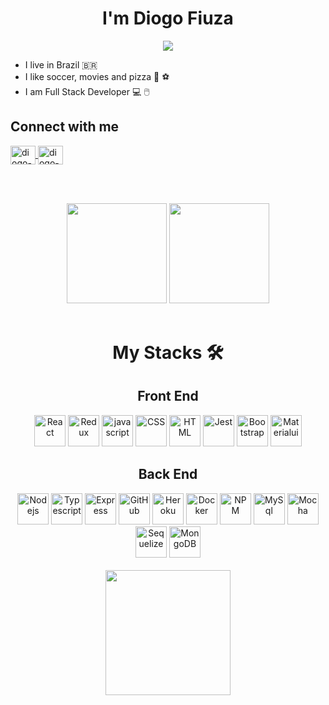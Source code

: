 <p align='center'>
  <h1 align='center'>I'm Diogo Fiuza </h1>
</p>

<p align='center'>
  <img src='https://readme-typing-svg.herokuapp.com?color=%2322D2F7&size=24&center=true&lines=Hi+there!!+%F0%9F%91%8B;Welcome+to+my+GitHub!'/>
</p>

- I live in Brazil 🇧🇷
- I like soccer, movies and pizza 🍕 ⚽
- I am Full Stack Developer 💻 🖱️

## Connect with me
<!-- Linkedin -->
<a href="https://www.linkedin.com/in/diogo-fiuza/" target="_blank">
  <img align='center' height="30" width="40" src="https://cdn.jsdelivr.net/gh/devicons/devicon/icons/linkedin/linkedin-original.svg" alt="diogo-linkedin">
</a>
<!-- E-mail -->
<a href="https://mail.google.com/mail/u/0/?tab=rm&ogbl#inbox?compose=CllgCJZZQqxqKjZFSWKlvTlXNLQKlGdlZdvDfnkFsZQDqGDPFZGCmJSThMPmzkJJFgHHclFwKsV" target="_blank">
  <img align='center' height="30" width="40" src="https://cdn.jsdelivr.net/gh/devicons/devicon/icons/google/google-original.svg" alt="diogo-linkedin">
</a>

</br></br>

<!-- Analytics -->
<div align='center'>
  <img height="160em" src="https://github-readme-stats.vercel.app/api?username=DiogoFiuza&show_icons=true&theme=dark">
  <img height="160em" src="https://github-readme-stats.vercel.app/api/top-langs/?username=DiogoFiuza&layout=compact&theme=dark">
</div>

</br>

<p align='center'>
  <h1 align='center'>My Stacks 🛠️</h1>
</p>

<!--Fonte: https://devicon.dev/ -->
<p align='center'>
  <h2 align='center'>Front End</h2>
</p>
<div align='center' style="max-width: 100%">
  <img height="50" width="50" src="https://cdn.jsdelivr.net/gh/devicons/devicon/icons/react/react-original-wordmark.svg" alt="React"/>
  <img height="50" width="50" src="https://cdn.jsdelivr.net/gh/devicons/devicon/icons/redux/redux-original.svg" alt="Redux"/>
  <img height="50" width="50" src="https://cdn.jsdelivr.net/gh/devicons/devicon/icons/javascript/javascript-original.svg" alt="javascript"></img>
  <img height="50" width="50" src="https://cdn.jsdelivr.net/gh/devicons/devicon/icons/css3/css3-original.svg" alt="CSS"></img>
  <img height="50" width="50" src="https://cdn.jsdelivr.net/gh/devicons/devicon/icons/html5/html5-original.svg" alt="HTML"></img>
  <img height="50" width="50" src="https://cdn.jsdelivr.net/gh/devicons/devicon/icons/jest/jest-plain.svg" alt="Jest"></img>
  <img height="50" width="50" src="https://cdn.jsdelivr.net/gh/devicons/devicon/icons/bootstrap/bootstrap-original.svg" alt="Bootstrap"/>
  <img height="50" width="50" src="https://cdn.jsdelivr.net/gh/devicons/devicon/icons/materialui/materialui-original.svg" alt="Materialui" />        
</div>


<p align='center'>
  <h2 align='center' >Back End</h2>
</p>
<div align='center' style="max-width: 100%">
  <img height="50" width="50"  src="https://cdn.jsdelivr.net/gh/devicons/devicon/icons/nodejs/nodejs-original.svg" alt="Nodejs"/>
  <img height="50" width="50" src="https://cdn.jsdelivr.net/gh/devicons/devicon/icons/typescript/typescript-original.svg" alt="Typescript" />
  <img height="50" width="50" src="https://cdn.jsdelivr.net/gh/devicons/devicon/icons/express/express-original-wordmark.svg" alt="Express"/>    
  <img height="50" width="50" style="max-width: 100%" src="https://cdn.jsdelivr.net/gh/devicons/devicon/icons/github/github-original.svg" alt="GitHub"/>
  <img height="50" width="50" src="https://cdn.jsdelivr.net/gh/devicons/devicon/icons/heroku/heroku-plain-wordmark.svg" alt="Heroku"/>            
  <img height="50" width="50" src="https://cdn.jsdelivr.net/gh/devicons/devicon/icons/docker/docker-original-wordmark.svg" alt="Docker"/>
  <img height="50" width="50" src="https://cdn.jsdelivr.net/gh/devicons/devicon/icons/npm/npm-original-wordmark.svg" alt="NPM"/>
  <img height="50" width="50" src="https://cdn.jsdelivr.net/gh/devicons/devicon/icons/mysql/mysql-original-wordmark.svg" alt="MySql"/>
  <img height="50" width="50" src="https://cdn.jsdelivr.net/gh/devicons/devicon/icons/mocha/mocha-plain.svg" alt="Mocha" />
  <img height="50" width="50" src="https://cdn.jsdelivr.net/gh/devicons/devicon/icons/sequelize/sequelize-original-wordmark.svg" alt="Sequelize" />
  <img height="50" width="50" src="https://cdn.jsdelivr.net/gh/devicons/devicon/icons/mongodb/mongodb-original-wordmark.svg"  alt="MongoDB"/>    
</div>

</br>

<div align='center'>
  <img src="https://media.giphy.com/media/USV0ym3bVWQJJmNu3N/giphy.gif" width="200em" height="200em"/>
</div>



<!--
**DiogoFiuza/DiogoFiuza** is a ✨ _special_ ✨ repository because its `README.md` (this file) appears on your GitHub profile.

Here are some ideas to get you started:

- 🔭 I’m currently working on ...
- 🌱 I’m currently learning ...
- 👯 I’m looking to collaborate on ...
- 🤔 I’m looking for help with ...
- 💬 Ask me about ...
- 📫 How to reach me: ...
- 😄 Pronouns: ...
- ⚡ Fun fact: ...
-->
